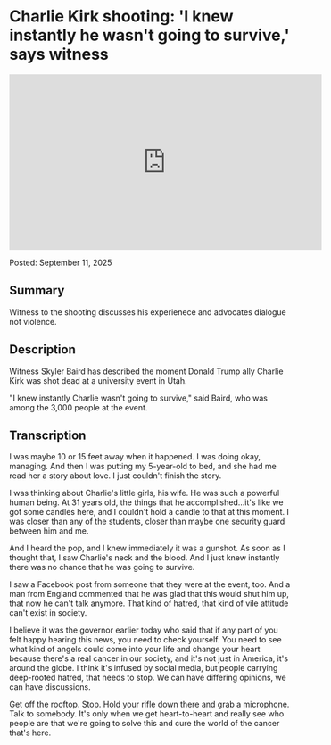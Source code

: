 # Charlie Kirk shooting: 'I knew instantly he wasn't going to survive,' says witness

<iframe frameborder="0" width="560" height="315" src="https://www.youtube.com/embed/jE62NX44-_c?modestbranding=1" allow="fullscreen"></iframe>

Posted: September 11, 2025

## Summary

Witness to the shooting discusses his experienece and advocates dialogue not violence.

## Description

Witness Skyler Baird has described the moment  Donald Trump ally Charlie Kirk was shot dead at a university event in Utah.

"I knew instantly Charlie wasn't going to survive," said Baird, who was among the 3,000 people at the event. 

## Transcription

I was maybe 10 or 15 feet away when it happened. I was doing okay, managing. And then I was putting my 5-year-old to bed, and she had me read her a story about love. I just couldn't finish the story.

I was thinking about Charlie's little girls, his wife. He was such a powerful human being. At 31 years old, the things that he accomplished...it's like we got some candles here, and I couldn't hold a candle to that at this moment. I was closer than any of the students, closer than maybe one security guard between him and me.

And I heard the pop, and I knew immediately it was a gunshot. As soon as I thought that, I saw Charlie's neck and the blood. And I just knew instantly there was no chance that he was going to survive.

I saw a Facebook post from someone that they were at the event, too. And a man from England commented that he was glad that this would shut him up, that now he can't talk anymore. That kind of hatred, that kind of vile attitude can't exist in society.

I believe it was the governor earlier today who said that if any part of you felt happy hearing this news, you need to check yourself. You need to see what kind of angels could come into your life and change your heart because there's a real cancer in our society, and it's not just in America, it's around the globe. I think it's infused by social media, but people carrying deep-rooted hatred, that needs to stop. We can have differing opinions, we can have discussions.

Get off the rooftop. Stop. Hold your rifle down there and grab a microphone. Talk to somebody. It's only when we get heart-to-heart and really see who people are that we're going to solve this and cure the world of the cancer that's here.
